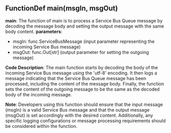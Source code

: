 ## FunctionDef main(msgIn, msgOut)
**main**: The function of main is to process a Service Bus Queue message by decoding the message body and setting the output message with the same body content.
**parameters**:
- msgIn: func.ServiceBusMessage (input parameter representing the incoming Service Bus message)
- msgOut: func.Out[str] (output parameter for setting the outgoing message)

**Code Description**:
The main function starts by decoding the body of the incoming Service Bus message using the 'utf-8' encoding. It then logs a message indicating that the Service Bus Queue message has been processed, including the content of the message body. Finally, the function sets the content of the outgoing message to be the same as the decoded body of the incoming message.

**Note**:
Developers using this function should ensure that the input message (msgIn) is a valid Service Bus message and that the output message (msgOut) is set accordingly with the desired content. Additionally, any specific logging configurations or message processing requirements should be considered within the function.
